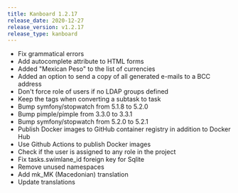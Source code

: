 ```yaml
---
title: Kanboard 1.2.17
release_date: 2020-12-27
release_version: v1.2.17
release_type: kanboard
---
```


* Fix grammatical errors
* Add autocomplete attribute to HTML forms
* Added "Mexican Peso" to the list of currencies
* Added an option to send a copy of all generated e-mails to a BCC address
* Don't force role of users if no LDAP groups defined
* Keep the tags when converting a subtask to task
* Bump symfony/stopwatch from 5.1.8 to 5.2.0
* Bump pimple/pimple from 3.3.0 to 3.3.1
* Bump symfony/stopwatch from 5.2.0 to 5.2.1
* Publish Docker images to GitHub container registry in addition to Docker Hub
* Use Github Actions to publish Docker images
* Check if the user is assigned to any role in the project
* Fix tasks.swimlane_id foreign key for Sqlite
* Remove unused namespaces
* Add mk_MK (Macedonian) translation
* Update translations